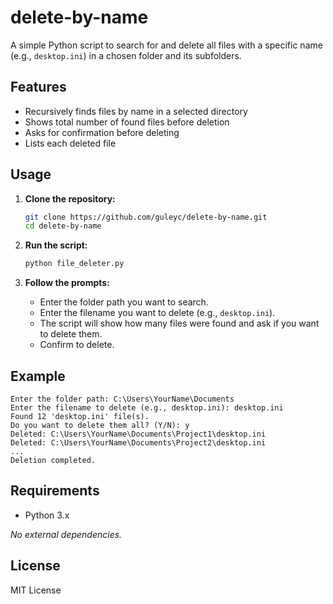 # delete-by-name
A simple Python script to search for and delete all files with a specific name (e.g., `desktop.ini`) in a chosen folder and its subfolders.

## Features

- Recursively finds files by name in a selected directory
- Shows total number of found files before deletion
- Asks for confirmation before deleting
- Lists each deleted file

## Usage

1. **Clone the repository:**
   ```sh
   git clone https://github.com/guleyc/delete-by-name.git
   cd delete-by-name
   ```

2. **Run the script:**
   ```sh
   python file_deleter.py
   ```

3. **Follow the prompts:**
   - Enter the folder path you want to search.
   - Enter the filename you want to delete (e.g., `desktop.ini`).
   - The script will show how many files were found and ask if you want to delete them.
   - Confirm to delete.

## Example

```
Enter the folder path: C:\Users\YourName\Documents
Enter the filename to delete (e.g., desktop.ini): desktop.ini
Found 12 'desktop.ini' file(s).
Do you want to delete them all? (Y/N): y
Deleted: C:\Users\YourName\Documents\Project1\desktop.ini
Deleted: C:\Users\YourName\Documents\Project2\desktop.ini
...
Deletion completed.
```

## Requirements

- Python 3.x

_No external dependencies._

## License

MIT License
